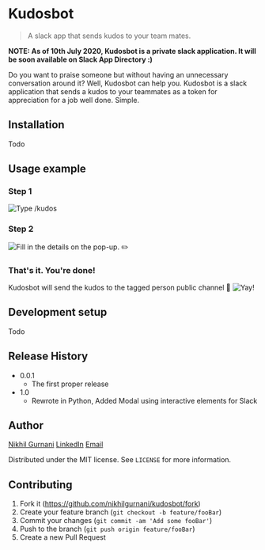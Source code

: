 
# Kudosbot
> A slack app that sends kudos to your team mates.

**NOTE: As of 10th July 2020, Kudosbot is a private slack application. It will be soon available on Slack App Directory :)**

Do you want to praise someone but without having an unnecessary conversation around it? Well, Kudosbot can help you. Kudosbot is a slack application that sends a kudos to your teammates as a token for appreciation for a job well done. Simple.

## Installation
Todo

## Usage example

### Step 1
![Type /kudos ](https://imgur.com/mbTy7mg.jpg)

### Step 2
![Fill in the details on the pop-up. ✏️](https://imgur.com/sTKdAXy.jpg)

### That's it. You're done!
Kudosbot will send the kudos to the tagged person  public channel 🚀
![Yay!](https://imgur.com/RT80bdW.jpg)

## Development setup
Todo

## Release History

* 0.0.1
    * The first proper release
* 1.0
    * Rewrote in Python, Added Modal using interactive elements for Slack

## Author

[Nikhil Gurnani](https://github.com/nikhilgurnani/)
[LinkedIn](https://www.linkedin.com/in/nikhilgurnani)
[Email](gurnanikhil@gmail.com)

Distributed under the MIT license. See ``LICENSE`` for more information.

## Contributing

1. Fork it (<https://github.com/nikhilgurnani/kudosbot/fork>)
2. Create your feature branch (`git checkout -b feature/fooBar`)
3. Commit your changes (`git commit -am 'Add some fooBar'`)
4. Push to the branch (`git push origin feature/fooBar`)
5. Create a new Pull Request
